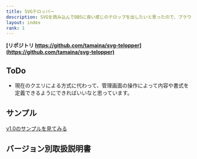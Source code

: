 ```yaml
---
title: SVGテロッパー
description: SVGを読み込んでOBSに良い感じのテロップを出したいと思ったので、ブラウザソースで使えるテロッパーを作りました。
layout: index
rank: 1
---
```

**[リポジトリ https://github.com/tamaina/svg-telopper](https://github.com/tamaina/svg-telopper)**

## ToDo
- 現在のクエリによる方式に代わって、管理画面の操作によって内容や書式を定義できるようにできればいいなと思っています。

## サンプル
[v1.0のサンプルを見てみる](https://tamaina.github.io/svg-telopper/?text=テロッパーのサンプルです&text=OBS内蔵ブラウザはFirefoxっぽいので&text=Firefoxで閲覧することを&text=おすすめします&svg=sample)

## バージョン別取扱説明書